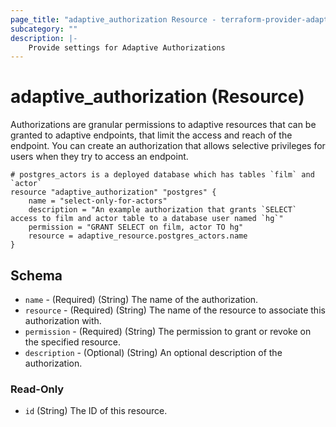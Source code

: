 ```yaml
---
page_title: "adaptive_authorization Resource - terraform-provider-adaptive"
subcategory: ""
description: |-
    Provide settings for Adaptive Authorizations
---
```


# adaptive_authorization (Resource)

Authorizations are granular permissions to adaptive resources that can be granted to adaptive endpoints, that limit the access and reach of the endpoint.
You can create an authorization that allows selective privileges for users when they try to access an endpoint.

```hcl
# postgres_actors is a deployed database which has tables `film` and `actor`
resource "adaptive_authorization" "postgres" {
    name = "select-only-for-actors"
    description = "An example authorization that grants `SELECT` access to film and actor table to a database user named `hg`"
    permission = "GRANT SELECT on film, actor TO hg"
    resource = adaptive_resource.postgres_actors.name
}
```

## Schema

- `name` - (Required) (String) The name of the authorization.
- `resource` - (Required) (String) The name of the resource to associate this authorization with.
- `permission` - (Required) (String) The permission to grant or revoke on the specified resource.
- `description` - (Optional) (String) An optional description of the authorization.

### Read-Only

- `id` (String) The ID of this resource.
